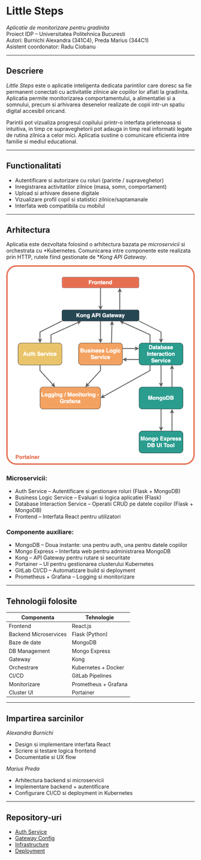 # Little Steps

*Aplicatie de monitorizare pentru gradinita*  
Proiect IDP – Universitatea Politehnica Bucuresti  
Autori: Burnichi Alexandra (341C4), Preda Marius (344C1)  
Asistent coordonator: Radu Ciobanu

---

## Descriere

*Little Steps* este o aplicatie inteligenta dedicata parintilor care doresc sa fie permanent conectati cu activitatile zilnice ale copiilor lor aflati la gradinita. Aplicatia permite monitorizarea comportamentului, a alimentatiei si a somnului, precum si arhivarea desenelor realizate de copii intr-un spatiu digital accesibil oricand.

Parintii pot vizualiza progresul copilului printr-o interfata prietenoasa si intuitiva, in timp ce supraveghetorii pot adauga in timp real informatii legate de rutina zilnica a celor mici. Aplicatia sustine o comunicare eficienta intre familie si mediul educational.

---

## Functionalitati

- Autentificare si autorizare cu roluri (parinte / supraveghetor)
- Inregistrarea activitatilor zilnice (masa, somn, comportament)
- Upload si arhivare desene digitale
- Vizualizare profil copil si statistici zilnice/saptamanale
- Interfata web compatibila cu mobilul

---

## Arhitectura

Aplicatia este dezvoltata folosind o arhitectura bazata pe *microservicii* si orchestrata cu *Kubernetes. Comunicarea intre componente este realizata prin HTTP, rutele fiind gestionate de **Kong API Gateway*.

![Arhitectura Aplicatiei](../assets/arhitecture.png)

### Microservicii:

- Auth Service – Autentificare si gestionare roluri (Flask + MongoDB)
- Business Logic Service – Evaluari si logica aplicatiei (Flask)
- Database Interaction Service – Operatii CRUD pe datele copiilor (Flask + MongoDB)
- Frontend – Interfata React pentru utilizatori

### Componente auxiliare:

- MongoDB – Doua instante: una pentru auth, una pentru datele copiilor
- Mongo Express – Interfata web pentru administrarea MongoDB
- Kong – API Gateway pentru rutare si securitate
- Portainer – UI pentru gestionarea clusterului Kubernetes
- GitLab CI/CD – Automatizare build si deployment
- Prometheus + Grafana – Logging si monitorizare

---

## Tehnologii folosite

| Componenta                 | Tehnologie                |
|---------------------------|---------------------------|
| Frontend                  | React.js                  |
| Backend Microservices     | Flask (Python)            |
| Baze de date              | MongoDB                   |
| DB Management             | Mongo Express             |
| Gateway                   | Kong                      |
| Orchestrare               | Kubernetes + Docker       |
| CI/CD                     | GitLab Pipelines          |
| Monitorizare              | Prometheus + Grafana      |
| Cluster UI                | Portainer                 |

---

## Impartirea sarcinilor

*Alexandra Burnichi*
- Design si implementare interfata React
- Scriere si testare logica frontend
- Documentatie si UX flow

*Marius Preda*
- Arhitectura backend si microservicii
- Implementare backend + autentificare
- Configurare CI/CD si deployment in Kubernetes

---

## Repository-uri

- [Auth Service](https://github.com/IDP-Project-Kindergarten-Companion/auth-service)
- [Gateway Config](https://github.com/IDP-Project-Kindergarten-Companion/gateway-config)
- [Infrastructure](https://github.com/IDP-Project-Kindergarten-Companion/infrastructure)
- [Deployment](https://github.com/IDP-Project-Kindergarten-Companion/deployment)
